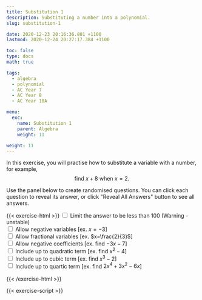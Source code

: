 ```yaml
---
title: Substitution 1
description: Substituting a number into a polynomial.
slug: substitution-1

date: 2020-12-23 20:16:36.801 +1100
lastmod: 2020-12-24 20:27:17.384 +1100

toc: false
type: docs
math: true

tags:
  - algebra
  - polynomial
  - AC Year 7
  - AC Year 8
  - AC Year 10A

menu:
  exc:
    name: Substitution 1
    parent: Algebra
    weight: 11

weight: 11
---
```


In this exercise, you will practise how to substitute a variable with a number, for example, $$ \text{find}~x+8~\text{when}~x=2. $$

Use the panel below to create randomised questions. You can click each question to reveal its answer, or click "Reveal All Answers" button to see all answers.

{{< exercise-html >}}
<input type="checkbox" id="lim" />
<label for="lim">Limit the answer to be less than 100 (Warning - unstable) </label><br />
<input type="checkbox" id="neg0" />
<label for="neg0">Allow negative variables [ex. $x=-3$] </label><br />
<input type="checkbox" id="frac0" />
<label for="frac0">Allow fractional variables [ex. $x=\frac{2}{3}$] </label><br />
<input type="checkbox" id="neg1" />
<label for="neg1">Allow negative coefficients [ex. find $-3x - 7$] </label><br />
<input type="checkbox" id="deg0" />
<label for="deg0">Include up to quadratic term [ex. find $x^2 - 4$] </label><br />
<input type="checkbox" id="deg1" />
<label for="deg1">Include up to cubic term [ex. find $x^3 - 2$] </label><br />
<input type="checkbox" id="deg2" />
<label for="deg2">Include up to quartic term [ex. find $2x^4 + 3x^2 - 6x$] </label><br />
<br>
{{< /exercise-html >}}

{{< exercise-script >}}

<script>
  function genQs() {
    // Question area
    const qbox = document.getElementById("questions");
    const qinst = document.getElementById("instructions");
    // Read value from the form
    const nq = document.getElementById("nq").value;
    let lim,neg0,neg1,frac0,deg0,deg1,deg2;
    [lim,neg0,neg1,frac0,deg0,deg1,deg2] = 
      ["lim","neg0","neg1","frac0","deg0","deg1","deg2"].map(isChecked);
    // Sanity check
    nqIsNumber = /[\d+]/.test(nq);
    if (!nqIsNumber || nq<1 || nq>10 ) {
      qbox.innerHTML = "Error: Invalid number of questions!";
      return;
    }
    // Coefficients
    const poolX = [...arange(neg0? -9 : 1, 9)];
    const poolCoeff = [...arange(neg1? -9 : 1, 9)];
    const poolLett = 'abcdefghijklmnpqrstuvwxyz'.split('');
    // Make questions
    qinst.innerHTML = "Evaluate the following expressions.";
    qbox.innerHTML = "";
    for (let i = 0; i < nq; i++) {
      const lett = choice(poolLett);
      const order = deg2? 4 : deg1? 3 : deg0? 2 : 1;
      const generator = () => randBoolean()? new Frac(choice(poolCoeff)) : 0;
      let x, coeffs, poly, ans;
      while (true) {
        x = new Frac(choice(poolX), frac0? choice(poolX, "z") : 1).reduce();
        coeffs = genCoeffs(order, generator, order, 2);
        poly = new Poly(coeffs, lett);
        ans = poly.eval(x);
        if (!lim || Math.abs(ans)<100) {break;}
      }
      const qTex = `${poly.tex()},~\\text{when}~${lett}=${x.tex()}`;
      const aTex = `=\\boldsymbol{${ans.tex()}}`;
      render(qTex, aTex).then((li) => {
        qbox.appendChild(li);
      });
    }
    return;
  }
</script>
